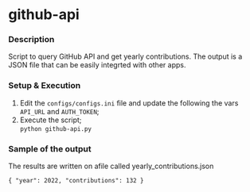# github-api

### Description
Script to query GitHub API and get yearly contributions. The output is a JSON file that can be easily integrted with other apps.

### Setup & Execution
1. Edit the `configs/configs.ini` file and update the following the vars `API_URL` and `AUTH_TOKEN`;
2. Execute the script; <br />
`python github-api.py`

### Sample of the output
The results are written on afile called yearly_contributions.json

`{
    "year": 2022,
    "contributions": 132
}`